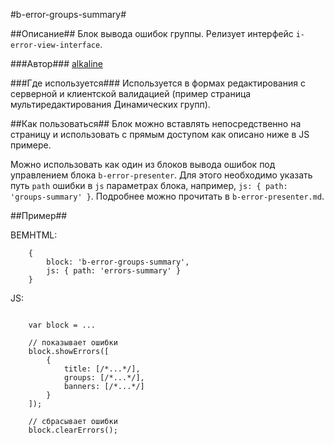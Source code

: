 #b-error-groups-summary#

##Описание##
Блок вывода ошибок группы.
Релизует интерфейс `i-error-view-interface`.

###Автор###
[alkaline](https://staff.yandex-team.ru/alkaline)

###Где используется###
Используется в формах редактирования с серверной и клиентской валидацией (пример страница мультиредактирования Динамических групп).

##Как пользоваться##
Блок можно вставлять непосредственно на страницу и использовать с прямым доступом как описано ниже в JS примере.

Можно использовать как один из блоков вывода ошибок под управлением блока `b-error-presenter`. Для этого необходимо
указать путь `path` ошибки в `js` параметрах блока, например, `js: { path: 'groups-summary' }`. Подробнее
можно прочитать в `b-error-presenter.md`.

##Пример##

BEMHTML:

```
    {
        block: 'b-error-groups-summary',
        js: { path: 'errors-summary' }
    }
```

JS:

```

    var block = ...

    // показывает ошибки
    block.showErrors([
        {
            title: [/*...*/],
            groups: [/*...*/],
            banners: [/*...*/]
        }
    ]);

    // сбрасывает ошибки
    block.clearErrors();
```
